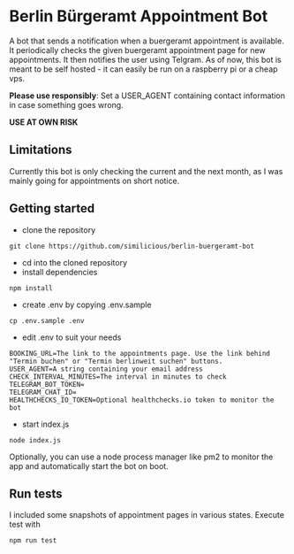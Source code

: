 # Berlin Bürgeramt Appointment Bot
A bot that sends a notification when a buergeramt appointment is available. 
It periodically checks the given buergeramt appointment page for new appointments. It then notifies the user using Telgram.
As of now, this bot is meant to be self hosted - it can easily be run on a raspberry pi or a cheap vps.

**Please use responsibly**: Set a USER_AGENT containing contact information in case something goes wrong.

**USE AT OWN RISK**

## Limitations
Currently this bot is only checking the current and the next month, as I was mainly going for appointments on short notice.

## Getting started
* clone the repository
```
git clone https://github.com/similicious/berlin-buergeramt-bot 
```
* cd into the cloned repository
* install dependencies
```
npm install
```
* create .env by copying .env.sample
```
cp .env.sample .env
```
* edit .env to suit your needs
```
BOOKING_URL=The link to the appointments page. Use the link behind "Termin buchen" or "Termin berlinweit suchen" buttons.
USER_AGENT=A string containing your email address
CHECK_INTERVAL_MINUTES=The interval in minutes to check
TELEGRAM_BOT_TOKEN=
TELEGRAM_CHAT_ID=
HEALTHCHECKS_IO_TOKEN=Optional healthchecks.io token to monitor the bot
```
* start index.js
```
node index.js
```

Optionally, you can use a node process manager like pm2 to monitor the app and automatically start the bot on boot.

## Run tests
I included some snapshots of appointment pages in various states. Execute test with
```
npm run test
```

